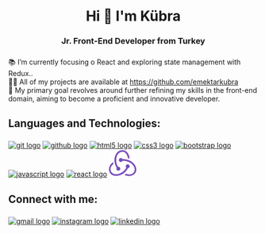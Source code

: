 <h1 align="center">Hi 👋 I'm Kübra</h1>

###

<h3 align="center">Jr. Front-End Developer from Turkey</h3>

###

<p align="left">📚 I’m currently focusing o React and exploring state management with Redux..<br>
👨‍💻  All of my projects are available at <a href="https://github.com/emektarkubra">https://github.com/emektarkubra</a>
<br>
🎯  My primary goal revolves around further refining my skills in the front-end domain, aiming to become a proficient and innovative developer.</p>

###

<h2 align="left">Languages and Technologies:</h2>

###

<div align="left">
<a href= "https://git-scm.com" target = "blank">
  <img src="https://cdn.jsdelivr.net/gh/devicons/devicon/icons/git/git-original.svg" height="55" alt="git logo"  /></a>
<a href= "https://docs.github.com/en/get-started/quickstart/hello-world" target = "blank">
  <img src="https://cdn.jsdelivr.net/gh/devicons/devicon/icons/github/github-original.svg" height="55" alt="github logo"  /></a>
<a href= "https://www.w3schools.com/html/html_intro.asp" target = "blank">
  <img src="https://cdn.jsdelivr.net/gh/devicons/devicon/icons/html5/html5-original.svg" height="55" alt="html5 logo"  /></a>
<a href= "https://www.w3schools.com/css/css_intro.asp" target = "blank">
  <img src="https://cdn.jsdelivr.net/gh/devicons/devicon/icons/css3/css3-original.svg" height="55" alt="css3 logo"  /></a>
<a href= "https://getbootstrap.com" target = "blank">
  <img src="https://cdn.jsdelivr.net/gh/devicons/devicon/icons/bootstrap/bootstrap-original.svg" height="55" alt="bootstrap logo"  /></a>
<a href= "https://developer.mozilla.org/en-US/docs/Web/JavaScript" target = "blank">
  <img src="https://cdn.jsdelivr.net/gh/devicons/devicon/icons/javascript/javascript-original.svg" height="55" alt="javascript logo"  /></a>
<a href= "https://react.dev" target = "blank">
  <img src="https://cdn.jsdelivr.net/gh/devicons/devicon/icons/react/react-original.svg" height="55" alt="react logo"  /></a>
  <a href="https://redux.js.org" target="_blank" rel="noreferrer"> 
  <img src="https://raw.githubusercontent.com/devicons/devicon/master/icons/redux/redux-original.svg" alt="redux" height="55"/>
<a/>
</div>


###

<h2 align="left">Connect with me:</h2>

###

<div align="left">
 <a href="https://mail.google.com" target="blank"> <img src="https://raw.githubusercontent.com/maurodesouza/profile-readme-generator/master/src/assets/icons/social/gmail/default.svg" width="45" height="50" alt="gmail logo"  /></a>
 <a href="https://www.instagram.com/emektarkubra/" target="blank">
  <img src="https://raw.githubusercontent.com/maurodesouza/profile-readme-generator/master/src/assets/icons/social/instagram/default.svg" width="45" height="50" alt="instagram logo"  /></a>
  <a href="https://www.linkedin.com/in/kübra-emektar-184103267/" target="blank">
  <img src="https://raw.githubusercontent.com/maurodesouza/profile-readme-generator/master/src/assets/icons/social/linkedin/default.svg" width="45" height="50" alt="linkedin logo"  /> </a>
</div>
